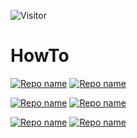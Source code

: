 ![Visitor](https://visitor-badge.laobi.icu/badge?page_id=KilianKegel.kiliankegel)
# <!--<img src="https://github.com/KilianKegel/pictures/blob/master/refresh-icon.png"  width="48" height="48">-->HowTo

[![Repo name](https://github-readme-stats.vercel.app/api/pin/?username=KilianKegel&repo=HowTo-setup-an-UEFI-Development-PC)](https://github.com/KilianKegel/HowTo-setup-an-UEFI-Development-PC#howto-setup-an-uefi-development-pc)
[![Repo name](https://github-readme-stats.vercel.app/api/pin/?username=KilianKegel&repo=Howto-create-a-UEFI-Shell-Boot-Drive)](https://github.com/MinnowWare/Howto-create-a-UEFI-Shell-Boot-Drive#howto-create-a-uefi-shell-boot-device)

[![Repo name](https://github-readme-stats.vercel.app/api/pin/?username=KilianKegel&repo=Howto-configure-VS2022-to-build-.EFI-executables#howto-configure-vs2022-to-build-efi-executables)](https://github.com/KilianKegel/Howto-configure-VS2022-to-build-.EFI-executables#howto-configure-vs2022-to-build-efi-executables) [![Repo name](https://github-readme-stats.vercel.app/api/pin/?username=KilianKegel&repo=git-for-gits)](https://github.com/KilianKegel/git-for-gits)

[![Repo name](https://github-readme-stats.vercel.app/api/pin/?username=KilianKegel&repo=HowTo-configure-DDK-and-WDK-for-Standard-C-usage)](https://github.com/KilianKegel/HowTo-configure-DDK-and-WDK-for-Standard-C-usage) 
[![Repo name](https://github-readme-stats.vercel.app/api/pin/?username=KilianKegel&repo=HowTo-setup-a-YOCTO-Development-PC)](https://github.com/KilianKegel/HowTo-setup-a-YOCTO-Development-PC)
